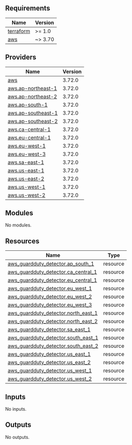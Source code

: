 

<!-- BEGIN_TF_DOCS -->
## Requirements

| Name | Version |
|------|---------|
| <a name="requirement_terraform"></a> [terraform](#requirement\_terraform) | >= 1.0 |
| <a name="requirement_aws"></a> [aws](#requirement\_aws) | ~> 3.70 |

## Providers

| Name | Version |
|------|---------|
| <a name="provider_aws"></a> [aws](#provider\_aws) | 3.72.0 |
| <a name="provider_aws.ap-northeast-1"></a> [aws.ap-northeast-1](#provider\_aws.ap-northeast-1) | 3.72.0 |
| <a name="provider_aws.ap-northeast-2"></a> [aws.ap-northeast-2](#provider\_aws.ap-northeast-2) | 3.72.0 |
| <a name="provider_aws.ap-south-1"></a> [aws.ap-south-1](#provider\_aws.ap-south-1) | 3.72.0 |
| <a name="provider_aws.ap-southeast-1"></a> [aws.ap-southeast-1](#provider\_aws.ap-southeast-1) | 3.72.0 |
| <a name="provider_aws.ap-southeast-2"></a> [aws.ap-southeast-2](#provider\_aws.ap-southeast-2) | 3.72.0 |
| <a name="provider_aws.ca-central-1"></a> [aws.ca-central-1](#provider\_aws.ca-central-1) | 3.72.0 |
| <a name="provider_aws.eu-central-1"></a> [aws.eu-central-1](#provider\_aws.eu-central-1) | 3.72.0 |
| <a name="provider_aws.eu-west-1"></a> [aws.eu-west-1](#provider\_aws.eu-west-1) | 3.72.0 |
| <a name="provider_aws.eu-west-3"></a> [aws.eu-west-3](#provider\_aws.eu-west-3) | 3.72.0 |
| <a name="provider_aws.sa-east-1"></a> [aws.sa-east-1](#provider\_aws.sa-east-1) | 3.72.0 |
| <a name="provider_aws.us-east-1"></a> [aws.us-east-1](#provider\_aws.us-east-1) | 3.72.0 |
| <a name="provider_aws.us-east-2"></a> [aws.us-east-2](#provider\_aws.us-east-2) | 3.72.0 |
| <a name="provider_aws.us-west-1"></a> [aws.us-west-1](#provider\_aws.us-west-1) | 3.72.0 |
| <a name="provider_aws.us-west-2"></a> [aws.us-west-2](#provider\_aws.us-west-2) | 3.72.0 |

## Modules

No modules.

## Resources

| Name | Type |
|------|------|
| [aws_guardduty_detector.ap_south_1](https://registry.terraform.io/providers/hashicorp/aws/latest/docs/resources/guardduty_detector) | resource |
| [aws_guardduty_detector.ca_central_1](https://registry.terraform.io/providers/hashicorp/aws/latest/docs/resources/guardduty_detector) | resource |
| [aws_guardduty_detector.eu_central_1](https://registry.terraform.io/providers/hashicorp/aws/latest/docs/resources/guardduty_detector) | resource |
| [aws_guardduty_detector.eu_west_1](https://registry.terraform.io/providers/hashicorp/aws/latest/docs/resources/guardduty_detector) | resource |
| [aws_guardduty_detector.eu_west_2](https://registry.terraform.io/providers/hashicorp/aws/latest/docs/resources/guardduty_detector) | resource |
| [aws_guardduty_detector.eu_west_3](https://registry.terraform.io/providers/hashicorp/aws/latest/docs/resources/guardduty_detector) | resource |
| [aws_guardduty_detector.north_east_1](https://registry.terraform.io/providers/hashicorp/aws/latest/docs/resources/guardduty_detector) | resource |
| [aws_guardduty_detector.north_east_2](https://registry.terraform.io/providers/hashicorp/aws/latest/docs/resources/guardduty_detector) | resource |
| [aws_guardduty_detector.sa_east_1](https://registry.terraform.io/providers/hashicorp/aws/latest/docs/resources/guardduty_detector) | resource |
| [aws_guardduty_detector.south_east_1](https://registry.terraform.io/providers/hashicorp/aws/latest/docs/resources/guardduty_detector) | resource |
| [aws_guardduty_detector.south_east_2](https://registry.terraform.io/providers/hashicorp/aws/latest/docs/resources/guardduty_detector) | resource |
| [aws_guardduty_detector.us_east_1](https://registry.terraform.io/providers/hashicorp/aws/latest/docs/resources/guardduty_detector) | resource |
| [aws_guardduty_detector.us_east_2](https://registry.terraform.io/providers/hashicorp/aws/latest/docs/resources/guardduty_detector) | resource |
| [aws_guardduty_detector.us_west_1](https://registry.terraform.io/providers/hashicorp/aws/latest/docs/resources/guardduty_detector) | resource |
| [aws_guardduty_detector.us_west_2](https://registry.terraform.io/providers/hashicorp/aws/latest/docs/resources/guardduty_detector) | resource |

## Inputs

No inputs.

## Outputs

No outputs.
<!-- END_TF_DOCS -->